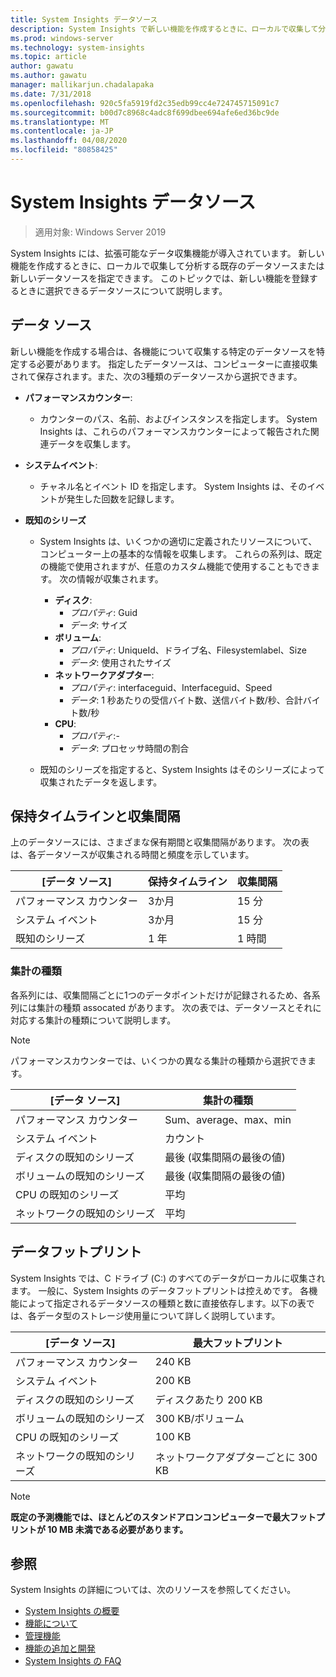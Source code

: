 ```yaml
---
title: System Insights データソース
description: System Insights で新しい機能を作成するときに、ローカルで収集して分析する既存のデータソースまたは新しいデータソースを指定できます。 このトピックでは、新しい機能を登録するときに選択できるデータソースについて説明します。
ms.prod: windows-server
ms.technology: system-insights
ms.topic: article
author: gawatu
ms.author: gawatu
manager: mallikarjun.chadalapaka
ms.date: 7/31/2018
ms.openlocfilehash: 920c5fa5919fd2c35edb99cc4e724745715091c7
ms.sourcegitcommit: b00d7c8968c4adc8f699dbee694afe6ed36bc9de
ms.translationtype: MT
ms.contentlocale: ja-JP
ms.lasthandoff: 04/08/2020
ms.locfileid: "80858425"
---
```

# <a name="system-insights-data-sources"></a>System Insights データソース

>適用対象: Windows Server 2019

System Insights には、拡張可能なデータ収集機能が導入されています。 新しい機能を作成するときに、ローカルで収集して分析する既存のデータソースまたは新しいデータソースを指定できます。 このトピックでは、新しい機能を登録するときに選択できるデータソースについて説明します。

## <a name="data-sources"></a>データ ソース
新しい機能を作成する場合は、各機能について収集する特定のデータソースを特定する必要があります。 指定したデータソースは、コンピューターに直接収集されて保存されます。また、次の3種類のデータソースから選択できます。

- **パフォーマンスカウンター**: 
    - カウンターのパス、名前、およびインスタンスを指定します。 System Insights は、これらのパフォーマンスカウンターによって報告された関連データを収集します。 

- **システムイベント**:
    - チャネル名とイベント ID を指定します。 System Insights は、そのイベントが発生した回数を記録します。

- **既知のシリーズ**
    - System Insights は、いくつかの適切に定義されたリソースについて、コンピューター上の基本的な情報を収集します。 これらの系列は、既定の機能で使用されますが、任意のカスタム機能で使用することもできます。 次の情報が収集されます。

        - **ディスク**: 
            - *プロパティ*: Guid
            - *データ*: サイズ
        - **ボリューム**:
            - *プロパティ*: UniqueId、ドライブ名、Filesystemlabel、Size
            - *データ*: 使用されたサイズ
        - **ネットワークアダプター**:
            - *プロパティ*: interfaceguid、Interfaceguid、Speed
            - *データ*: 1 秒あたりの受信バイト数、送信バイト数/秒、合計バイト数/秒
        - **CPU**: 
            - *プロパティ*:-
            - *データ*: プロセッサ時間の割合

    - 既知のシリーズを指定すると、System Insights はそのシリーズによって収集されたデータを返します。 


## <a name="retention-timelines-and-collection-intervals"></a>保持タイムラインと収集間隔
上のデータソースには、さまざまな保有期間と収集間隔があります。 次の表は、各データソースが収集される時間と頻度を示しています。

| [データ ソース] | 保持タイムライン | 収集間隔 |
| --------------- | --------------- | ----------- |
| パフォーマンス カウンター | 3か月 | 15 分 |
| システム イベント | 3か月 | 15 分 |
| 既知のシリーズ | 1 年 | 1 時間 |


### <a name="aggregation-types"></a>集計の種類
各系列には、収集間隔ごとに1つのデータポイントだけが記録されるため、各系列には集計の種類 assocated があります。 次の表では、データソースとそれに対応する集計の種類について説明します。

>[!NOTE]
>パフォーマンスカウンターでは、いくつかの異なる集計の種類から選択できます。

| [データ ソース] | 集計の種類 |
| --------------- | --------------- |
| パフォーマンス カウンター | Sum、average、max、min |
| システム イベント | カウント |
| ディスクの既知のシリーズ | 最後 (収集間隔の最後の値) |
| ボリュームの既知のシリーズ | 最後 (収集間隔の最後の値) |
| CPU の既知のシリーズ | 平均 |
| ネットワークの既知のシリーズ | 平均 |

## <a name="data-footprint"></a>データフットプリント

System Insights では、C ドライブ (C:) のすべてのデータがローカルに収集されます。 一般に、System Insights のデータフットプリントは控えめです。 各機能によって指定されるデータソースの種類と数に直接依存します。以下の表では、各データ型のストレージ使用量について詳しく説明しています。

| [データ ソース] | 最大フットプリント |
| --------------- | --------------- |
| パフォーマンス カウンター | 240 KB |
| システム イベント | 200 KB |
| ディスクの既知のシリーズ | ディスクあたり 200 KB |
| ボリュームの既知のシリーズ | 300 KB/ボリューム |
| CPU の既知のシリーズ | 100 KB |
| ネットワークの既知のシリーズ | ネットワークアダプターごとに 300 KB |

>[!NOTE]
>**既定の予測機能では、ほとんどのスタンドアロンコンピューターで最大フットプリントが 10 MB 未満である必要があります。** 

## <a name="see-also"></a>参照
System Insights の詳細については、次のリソースを参照してください。

- [System Insights の概要](overview.md)
- [機能について](understanding-capabilities.md)
- [管理機能](managing-capabilities.md)
- [機能の追加と開発](adding-and-developing-capabilities.md)
- [System Insights の FAQ](faq.md)
